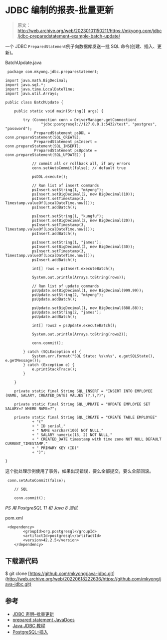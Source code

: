 # JDBC 编制的报表-批量更新

> 原文：<http://web.archive.org/web/20230101150211/https://mkyong.com/jdbc/jdbc-preparedstatement-example-batch-update/>

一个 JDBC `PreparedStatement`例子向数据库发送一批 SQL 命令(创建、插入、更新)。

BatchUpdate.java

```
 package com.mkyong.jdbc.preparestatement;

import java.math.BigDecimal;
import java.sql.*;
import java.time.LocalDateTime;
import java.util.Arrays;

public class BatchUpdate {

    public static void main(String[] args) {

        try (Connection conn = DriverManager.getConnection(
                "jdbc:postgresql://127.0.0.1:5432/test", "postgres", "password");
             PreparedStatement psDDL = conn.prepareStatement(SQL_CREATE);
             PreparedStatement psInsert = conn.prepareStatement(SQL_INSERT);
             PreparedStatement psUpdate = conn.prepareStatement(SQL_UPDATE)) {

            // commit all or rollback all, if any errors
            conn.setAutoCommit(false); // default true

            psDDL.execute();

            // Run list of insert commands
            psInsert.setString(1, "mkyong");
            psInsert.setBigDecimal(2, new BigDecimal(10));
            psInsert.setTimestamp(3, Timestamp.valueOf(LocalDateTime.now()));
            psInsert.addBatch();

            psInsert.setString(1, "kungfu");
            psInsert.setBigDecimal(2, new BigDecimal(20));
            psInsert.setTimestamp(3, Timestamp.valueOf(LocalDateTime.now()));
            psInsert.addBatch();

            psInsert.setString(1, "james");
            psInsert.setBigDecimal(2, new BigDecimal(30));
            psInsert.setTimestamp(3, Timestamp.valueOf(LocalDateTime.now()));
            psInsert.addBatch();

            int[] rows = psInsert.executeBatch();

            System.out.println(Arrays.toString(rows));

            // Run list of update commands
            psUpdate.setBigDecimal(1, new BigDecimal(999.99));
            psUpdate.setString(2, "mkyong");
            psUpdate.addBatch();

            psUpdate.setBigDecimal(1, new BigDecimal(888.88));
            psUpdate.setString(2, "james");
            psUpdate.addBatch();

            int[] rows2 = psUpdate.executeBatch();

            System.out.println(Arrays.toString(rows2));

            conn.commit();

        } catch (SQLException e) {
            System.err.format("SQL State: %s\n%s", e.getSQLState(), e.getMessage());
        } catch (Exception e) {
            e.printStackTrace();
        }

    }

    private static final String SQL_INSERT = "INSERT INTO EMPLOYEE (NAME, SALARY, CREATED_DATE) VALUES (?,?,?)";

    private static final String SQL_UPDATE = "UPDATE EMPLOYEE SET SALARY=? WHERE NAME=?";

    private static final String SQL_CREATE = "CREATE TABLE EMPLOYEE"
            + "("
            + " ID serial,"
            + " NAME varchar(100) NOT NULL,"
            + " SALARY numeric(15, 2) NOT NULL,"
            + " CREATED_DATE timestamp with time zone NOT NULL DEFAULT CURRENT_TIMESTAMP,"
            + " PRIMARY KEY (ID)"
            + ")";

} 
```

这个批处理示例使用了事务，如果出现错误，要么全部提交，要么全部回滚。

```
 conn.setAutoCommit(false);

	// SQL 

	conn.commit(); 
```

*PS 用 PostgreSQL 11 和 Java 8 测试*

pom.xml

```
 <dependency>
		<groupId>org.postgresql</groupId>
		<artifactId>postgresql</artifactId>
		<version>42.2.5</version>
	</dependency> 
```

## 下载源代码

$ git clone [https://github.com/mkyong/java-jdbc.git](http://web.archive.org/web/20220618222636/https://github.com/mkyong/java-jdbc.git)

## 参考

*   [JDBC 声明–批量更新](/web/20220618222636/https://mkyong.com/jdbc/jdbc-statement-example-batch-update/)
*   [prepared statement JavaDocs](http://web.archive.org/web/20220618222636/https://docs.oracle.com/javase/8/docs/api/java/sql/PreparedStatement.html)
*   [Java JDBC 教程](/web/20220618222636/https://mkyong.com/tutorials/jdbc-tutorials/)
*   [PostgreSQL–插入](http://web.archive.org/web/20220618222636/https://www.postgresql.org/docs/11/sql-insert.html)

<input type="hidden" id="mkyong-current-postId" value="8361">